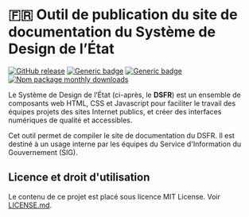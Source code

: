 # 🇫🇷 Outil de publication du site de documentation du Système de Design de l’État

[![GitHub release](https://img.shields.io/github/v/release/gouvernementFR/dsfr-cli.svg)](https://GitHub.com/gouvernementFR/dsfr-cli/releases/) [![Generic badge](https://img.shields.io/badge/npm-yellow.svg)](https://www.npmjs.com/package/@gouvfr/dsfr) [![Generic badge](https://img.shields.io/badge/license-grey.svg)](https://github.com/GouvernementFR/dsfr/blob/main/LICENSE.md) [![Npm package monthly downloads](https://badgen.net/npm/dm/@gouvfr/dsfr-cli)](https://npmjs.com/package/@gouvfr/dsfr-cli)

Le Système de Design de l’État (ci-après, le **DSFR**) est un ensemble de composants web HTML, CSS et Javascript pour faciliter le travail des équipes projets des sites Internet publics, et créer des interfaces numériques de qualité et accessibles.

Cet outil permet de compiler le site de documentation du DSFR. Il est destiné à un usage interne par les équipes du Service d'Information du Gouvernement (SIG).

## Licence et droit d'utilisation

Le contenu de ce projet est placé sous licence MIT License. Voir [LICENSE.md](https://github.com/GouvernementFR/dsfr-cli/blob/main/LICENSE.md).
